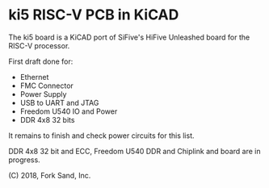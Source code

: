 # ki5 RISC-V PCB in KiCAD

The ki5 board is a KiCAD port of SiFive's HiFive Unleashed board for the
RISC-V processor.

First draft done for:

* Ethernet
* FMC Connector
* Power Supply
* USB to UART and JTAG
* Freedom U540 IO and Power
* DDR 4x8 32 bits

It remains to finish and check power circuits for this list. 

DDR 4x8 32 bit and ECC, Freedom U540 DDR and Chiplink and
board are in progress. 


(C) 2018, Fork Sand, Inc.
